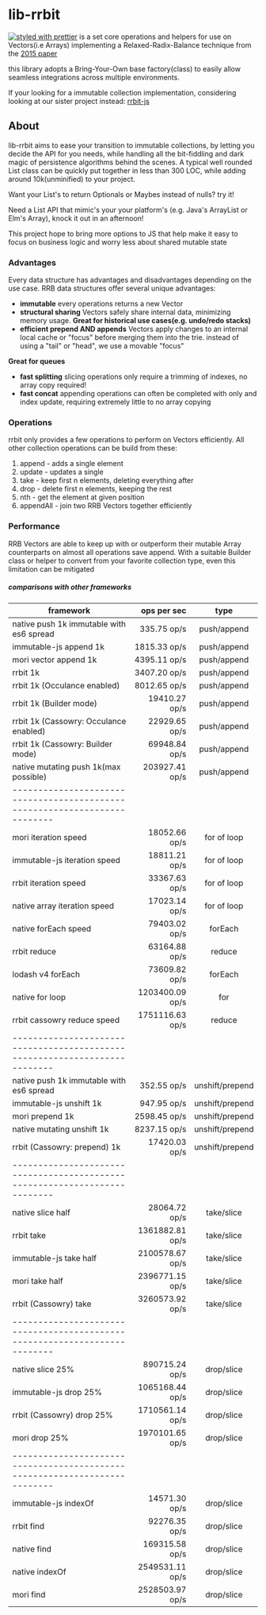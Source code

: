 # lib-rrbit
[![styled with prettier](https://img.shields.io/badge/styled_with-prettier-ff69b4.svg)](https://github.com/prettier/prettier)
is a set core operations and helpers for use on 
Vectors(i.e Arrays) implementing a Relaxed-Radix-Balance technique from the
[2015 paper](https://pdfs.semanticscholar.org/b26a/3dc9050f54a37197ed44711c0e42063e9b96.pdf)


this library adopts a Bring-Your-Own base factory(class) to easily allow 
seamless integrations across multiple environments.

If your looking for a immutable collection implementation, considering looking at our sister
project instead: [rrbit-js](http://github.com/rrbit-org/rrbit-js)


## About
lib-rrbit aims to ease your transition to immutable collections, by letting you decide
the API for you needs, while handling all the bit-fiddling and dark magic of persistence 
algorithms behind the scenes. A typical well rounded List class can be quickly put together
in less than 300 LOC, while adding around 10k(unminified) to your project.

Want your List's to return Optionals or Maybes instead of nulls? try it!

Need a List API that mimic's your your platform's (e.g. Java's ArrayList or Elm's Array), knock it out
in an afternoon!

This project hope to bring more options to JS that help make it easy to focus on 
business logic and worry less about shared mutable state




### Advantages
Every data structure has advantages and disadvantages depending on the use case.
RRB data structures offer several unique advantages:
+ **immutable**
every operations returns a new Vector
+ **structural sharing**
Vectors safely share internal data, minimizing memory usage. __Great for historical
use cases(e.g. undo/redo stacks)__
+ **efficient prepend AND appends**
Vectors apply changes to an internal local cache or "focus" before merging them 
into the trie. instead of using a "tail" or "head", we use a movable "focus"

__Great for queues__
+ **fast splitting**
slicing operations only require a trimming of indexes, no array copy required!
+ **fast concat**
appending operations can often be completed with only and index update,
requiring extremely little to no array copying


### Operations
rrbit only provides a few operations to perform on Vectors efficiently. All other
collection operations can be build from these: 

1. append - adds a single element
2. update - updates a single
3. take - keep first n elements, deleting everything after
4. drop - delete first n elements, keeping the rest
5. nth - get the element at given position
6. appendAll - join two RRB Vectors together efficiently


### Performance
RRB Vectors are able to keep up with or outperform their mutable Array
counterparts on almost all operations save append. With a suitable 
Builder class or helper to convert from your favorite collection type, even 
this limitation can be mitigated


##### comparisons with other frameworks

|framework                                 | ops per sec     |     type    |
|------------------------------------------|----------------:|:-----------:|
|native push 1k immutable with es6 spread  |     335.75 op/s | push/append |
|immutable-js append 1k                    |    1815.33 op/s | push/append |
|mori vector append 1k                     |    4395.11 op/s | push/append |
|rrbit 1k                                  |    3407.20 op/s | push/append |
|rrbit 1k (Occulance enabled)              |    8012.65 op/s | push/append |
|rrbit 1k (Builder mode)                   |   19410.27 op/s | push/append |
|rrbit 1k (Cassowry: Occulance enabled)    |   22929.65 op/s | push/append |
|rrbit 1k (Cassowry: Builder mode)         |   69948.84 op/s | push/append |
|native mutating push 1k(max possible)     |  203927.41 op/s | push/append |
|--------------------------------------------------------------------------|
|mori iteration speed                      |    18052.66 op/s| for of loop |
|immutable-js iteration speed              |    18811.21 op/s| for of loop |
|rrbit iteration speed                     |    33367.63 op/s| for of loop |
|native array iteration speed              |    17023.14 op/s| for of loop |
|native forEach speed                      |    79403.02 op/s|     forEach |
|rrbit reduce                              |    63164.88 op/s|      reduce |
|lodash v4 forEach                         |    73609.82 op/s|     forEach |
|native for loop                           |  1203400.09 op/s|         for |
|rrbit cassowry reduce speed               |  1751116.63 op/s|      reduce |
|--------------------------------------------------------------------------|
|native push 1k immutable with es6 spread  |      352.55 op/s| unshift/prepend |
|immutable-js unshift 1k                   |      947.95 op/s| unshift/prepend |
|mori prepend 1k                           |     2598.45 op/s| unshift/prepend |
|native mutating unshift 1k                |     8237.15 op/s| unshift/prepend |
|rrbit (Cassowry: prepend) 1k              |    17420.03 op/s| unshift/prepend |
|--------------------------------------------------------------------------|
|native slice half                         |    28064.72 op/s | take/slice |
|rrbit take                                |  1361882.81 op/s | take/slice |
|immutable-js take half                    |  2100578.67 op/s | take/slice |
|mori take half                            |  2396771.15 op/s | take/slice |
|rrbit (Cassowry) take                     |  3260573.92 op/s | take/slice |
|--------------------------------------------------------------------------|
|native slice 25%                          |   890715.24 op/s | drop/slice |
|immutable-js drop 25%                     |  1065168.44 op/s | drop/slice |
|rrbit (Cassowry) drop 25%                 |  1710561.14 op/s | drop/slice |
|mori drop    25%                          |  1970101.65 op/s | drop/slice |
|--------------------------------------------------------------------------|
|immutable-js indexOf                      |    14571.30 op/s | drop/slice |
|rrbit find                                |    92276.35 op/s | drop/slice |
|native find                               |   169315.58 op/s | drop/slice |
|native indexOf                            |  2549531.11 op/s | drop/slice |
|mori find                                 |  2528503.97 op/s | drop/slice |
